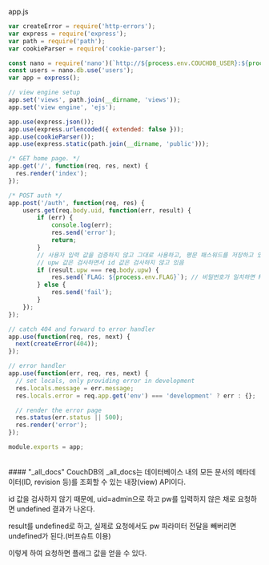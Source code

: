 app.js
```javascript
var createError = require('http-errors');
var express = require('express');
var path = require('path');
var cookieParser = require('cookie-parser');

const nano = require('nano')(`http://${process.env.COUCHDB_USER}:${process.env.COUCHDB_PASSWORD}@couchdb:5984`);
const users = nano.db.use('users');
var app = express();

// view engine setup
app.set('views', path.join(__dirname, 'views'));
app.set('view engine', 'ejs');

app.use(express.json());
app.use(express.urlencoded({ extended: false }));
app.use(cookieParser());
app.use(express.static(path.join(__dirname, 'public')));

/* GET home page. */
app.get('/', function(req, res, next) {
  res.render('index');
});

/* POST auth */
app.post('/auth', function(req, res) { 
    users.get(req.body.uid, function(err, result) {
        if (err) {
            console.log(err);
            res.send('error');
            return;
        }
        // 사용자 입력 값을 검증하지 않고 그대로 사용하고, 평문 패스워드를 저장하고 있는 취약점 존재
        // upw 값은 검사하면서 id 값은 검사하지 않고 있음
        if (result.upw === req.body.upw) { 
            res.send(`FLAG: ${process.env.FLAG}`); // 비밀번호가 일치하면 FLAG 호출
        } else {
            res.send('fail');
        }
    });
});

// catch 404 and forward to error handler
app.use(function(req, res, next) {
  next(createError(404));
});

// error handler
app.use(function(err, req, res, next) {
  // set locals, only providing error in development
  res.locals.message = err.message;
  res.locals.error = req.app.get('env') === 'development' ? err : {};

  // render the error page
  res.status(err.status || 500);
  res.render('error');
});

module.exports = app;
```

<br/>
#### "_all_docs"
CouchDB의 _all_docs는 데이터베이스 내의 모든 문서의 메타데이터(ID, revision 등)를 조회할 수 있는 내장(view) API이다.

id 값을 검사하지 않기 때문에, uid=admin으로 하고 pw를 입력하지 않은 채로 요청하면 undefined 결과가 나온다.

result를 undefined로 하고, 실제로 요청에서도 pw 파라미터 전달을 빼버리면 undefined가 된다.(버프슈트 이용)

이렇게 하여 요청하면 플래그 값을 얻을 수 있다.


